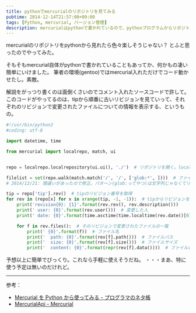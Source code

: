 ```yaml
---
title: pythonでmercurialのリポジトリを見てみる
pubtime: 2014-12-14T21:57:00+09:00
tags: [Python, mercurial, バージョン管理]
description: mercurialはpythonで書かれているので、pythonプログラムからリポジトリを扱うことが非常に簡単に出来ます。というわけで、リポジトリの履歴を辿って変更の情報を表示するプログラムを書いてみました。
---
```


mercurialのリポジトリをpythonから見れたら色々楽しそうじゃない？ とふと思ったのでやってみた。

そもそもmercurial自体がpythonで書かれていることもあってか、何かもの凄い簡単にいけました。
筆者の環境(gentoo)ではmercurial入れただけでコード動かせたし。素敵。

解説をがっつり書くのは面倒くさいのでコメント入れたソースコードで許して。
このコードがやってるのは、tipから順番に古いリビジョンを見ていって、それぞれのリビジョンで変更されたファイルについての情報を表示する、というもの。
``` python
#!/usr/bin/python2
#coding: utf-8

import datetime, time

from mercurial import localrepo, match, ui


repo = localrepo.localrepository(ui.ui(), './')  # リポジトリを開く。localの他にもhttpとかsshとか色々あるみたい。

filelist = set(repo.walk(match.match('/', '/', ['glob:*', ])))  # ファイルの一覧を取得。ついでにlist型で返ってくるものをset型にしておく。
# 2014/12/21: 間違いがあったので修正。パターン(glob:ってやつ)は文字列じゃなくてリストで渡します。申し訳ないです。

tip = repo['tip'].rev()  # tipのリビジョン番号を取得
for rev in (repo[x] for x in xrange(tip, -1, -1)):  # tipからリビジョンを遡る
    print('revision{0}: {1}'.format(rev.rev(), rev.description()))
    print(' user: {0}'.format(rev.user()))  # 変更した人
    print(' date: {0}'.format(time.asctime(time.localtime(rev.date()[0]))))  # リビジョンの変更日時。ちょっと長いけど、大事なのはrev.date()だけ。

    for f in rev.files():  # そのリビジョンで変更されたファイルの一覧
        print(' {0}'.format(f))  # ファイル名
        print('  path: {0}'.format(rev[f].path()))  # ファイルパス
        print('  size: {0}'.format(rev[f].size()))  # ファイルサイズ
        print('  content: {0}'.format(repr(rev[f].data())))  # ファイルの内容
```

予想以上に簡単でびっくり。これなら手軽に使えそうだね。
・・・まあ、特に使う予定は無いのだけれど。

---

参考：
- [Mercurial を Python から使ってみる - プログラマのネタ帳](http://d.hatena.ne.jp/shomah4a/20120525/1337919849)
- [MercurialApi - Mercurial](http://mercurial.selenic.com/wiki/MercurialApi)
